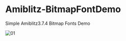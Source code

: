 # Amiblitz-BitmapFontDemo
Simple Amiblitz3.7.4 Bitmap Fonts Demo

![01](https://user-images.githubusercontent.com/1652242/86521175-a1879d00-be4d-11ea-88df-4b37000b50f8.JPG)
